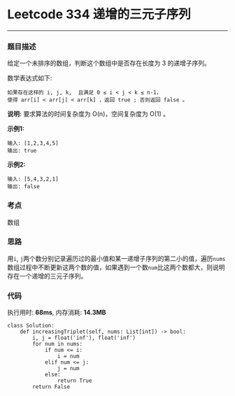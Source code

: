 # Leetcode 334 递增的三元子序列
***
### 题目描述

给定一个未排序的数组，判断这个数组中是否存在长度为 3 的递增子序列。

数学表达式如下:
	
	如果存在这样的 i, j, k,  且满足 0 ≤ i < j < k ≤ n-1，
	使得 arr[i] < arr[j] < arr[k] ，返回 true ; 否则返回 false 。


**说明:** 要求算法的时间复杂度为 O(n)，空间复杂度为 O(1) 。


**示例1:**  

	输入: [1,2,3,4,5]
	输出: true

**示例2:** 

	输入: [5,4,3,2,1]
	输出: false


### 考点

数组

### 思路

用`i`, `j`两个数分别记录遍历过的最小值和某一递增子序列的第二小的值，遍历`nums`数组过程中不断更新这两个数的值，如果遇到一个数`num`比这两个数都大，则说明存在一个递增的三元子序列。


### 代码
执行用时: **68ms**, 内存消耗: **14.3MB**

```
class Solution:
    def increasingTriplet(self, nums: List[int]) -> bool:
        i, j = float('inf'), float('inf')
        for num in nums:
            if num <= i:
                i = num
            elif num <= j:
                j = num
            else:
                return True
        return False
```
